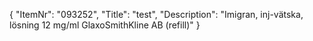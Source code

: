 {
  "ItemNr": "093252",
  "Title": "test",
  "Description": "Imigran, inj-vätska, lösning 12 mg/ml GlaxoSmithKline AB (refill)"
}